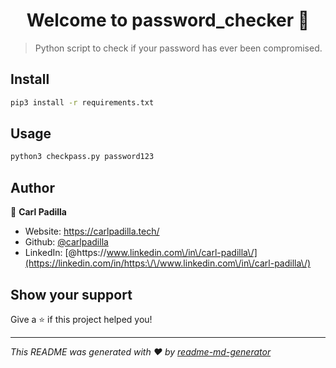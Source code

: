 <h1 align="center">Welcome to password_checker 👋</h1>
<p>
</p>

> Python script to check if your password has ever been compromised.

## Install

```sh
pip3 install -r requirements.txt
```

## Usage

```sh
python3 checkpass.py password123
```

## Author

👤 **Carl Padilla**

* Website: https://carlpadilla.tech/
* Github: [@carlpadilla](https://github.com/carlpadilla)
* LinkedIn: [@https:\/\/www.linkedin.com\/in\/carl-padilla\/](https://linkedin.com/in/https:\/\/www.linkedin.com\/in\/carl-padilla\/)

## Show your support

Give a ⭐️ if this project helped you!

***
_This README was generated with ❤️ by [readme-md-generator](https://github.com/kefranabg/readme-md-generator)_